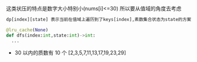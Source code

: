 这类状压的特点是数字大小特别小(nums[i]<=30)
所以要从值域的角度去考虑

```python
dp[index][state] 表示当前在值域上遍历到了keys[index],素数集合状态为state的方案数

@lru_cache(None)
def dfs(index:int,state:int)->int:
  ...
```

- 30 以内的质数有 10 个 [2,3,5,7,11,13,17,19,23,29]
